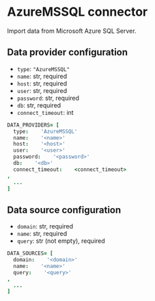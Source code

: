 # AzureMSSQL connector

Import data from Microsoft Azure SQL Server.

## Data provider configuration

* `type`: `"AzureMSSQL"`
* `name`: str, required
* `host`: str, required
* `user`: str, required
* `password`: str, required
* `db`: str, required
* `connect_timeout`: int

```coffee
DATA_PROVIDERS= [
  type:    'AzureMSSQL'
  name:    '<name>'
  host:    '<host>'
  user:    '<user>'
  password:    '<password>'
  db:    '<db>'
  connect_timeout:    <connect_timeout>
,
  ...
]
```


## Data source configuration

* `domain`: str, required
* `name`: str, required
* `query`: str (not empty), required

```coffee
DATA_SOURCES= [
  domain:    '<domain>'
  name:    '<name>'
  query:    '<query>'
,
  ...
]
```